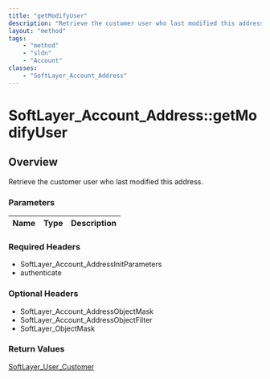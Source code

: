```yaml
---
title: "getModifyUser"
description: "Retrieve the customer user who last modified this address."
layout: "method"
tags:
    - "method"
    - "sldn"
    - "Account"
classes:
    - "SoftLayer_Account_Address"
---
```

# SoftLayer_Account_Address::getModifyUser
## Overview 
Retrieve the customer user who last modified this address.

### Parameters 
|Name | Type | Description |
| --- | --- | --- |


### Required Headers
* SoftLayer_Account_AddressInitParameters
* authenticate

### Optional Headers
* SoftLayer_Account_AddressObjectMask
* SoftLayer_Account_AddressObjectFilter
* SoftLayer_ObjectMask

### Return Values
<a href='/reference/datatypes/SoftLayer_User_Customer'>SoftLayer_User_Customer </a>

